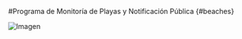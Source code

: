 #Programa de Monitoría de Playas y Notificación Pública {#beaches}

![Imagen](../images/beach_monitoring/MapaMonitoriadePlayas14deSeptiembre2012.jpg)